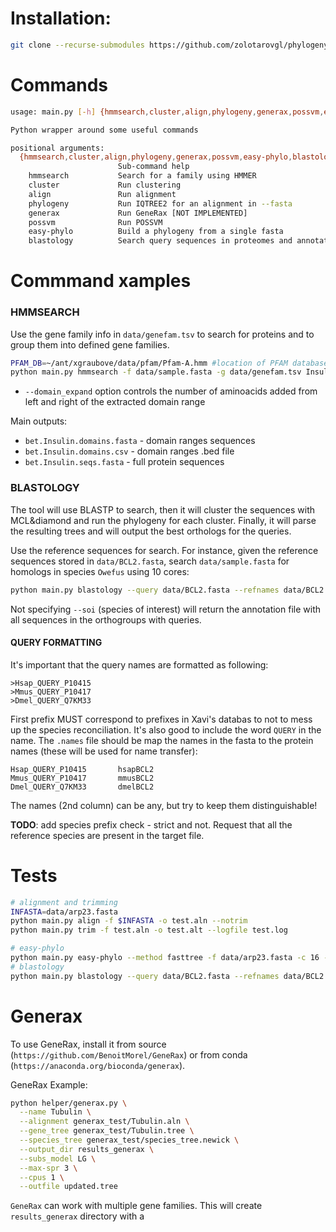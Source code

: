 # Installation:
```bash
git clone --recurse-submodules https://github.com/zolotarovgl/phylogeny.git
```

# Commands   


```bash
usage: main.py [-h] {hmmsearch,cluster,align,phylogeny,generax,possvm,easy-phylo,blastology} ...

Python wrapper around some useful commands

positional arguments:
  {hmmsearch,cluster,align,phylogeny,generax,possvm,easy-phylo,blastology}
                        Sub-command help
    hmmsearch           Search for a family using HMMER
    cluster             Run clustering
    align               Run alignment
    phylogeny           Run IQTREE2 for an alignment in --fasta
    generax             Run GeneRax [NOT IMPLEMENTED]
    possvm              Run POSSVM
    easy-phylo          Build a phylogeny from a single fasta
    blastology          Search query sequences in proteomes and annotate using phylogenies
```




# Commmand xamples  

### HMMSEARCH
Use the gene family info in `data/genefam.tsv` to search for proteins and to group them into defined gene families.  

```bash
PFAM_DB=~/ant/xgraubove/data/pfam/Pfam-A.hmm #location of PFAM database for .hmm fetching 
python main.py hmmsearch -f data/sample.fasta -g data/genefam.tsv Insulin -o results --pfam_db $PFAM_DB --domain_expand 50 
```

- `--domain_expand` option controls the number of aminoacids added from left and right of the extracted domain range   


Main outputs: 
- `bet.Insulin.domains.fasta` - domain ranges sequences  
- `bet.Insulin.domains.csv` - domain ranges .bed file   
- `bet.Insulin.seqs.fasta` - full protein sequences  


### BLASTOLOGY 
The tool will use BLASTP to search, then it will cluster the sequences with MCL&diamond and run the phylogeny for each cluster. 
Finally, it will parse the resulting trees and will output the best orthologs for the queries.  

Use the reference sequences for search. For instance, given the reference sequences stored in `data/BCL2.fasta`, search `data/sample.fasta` for homologs in species `Owefus` using 10 cores:  
```bash
python main.py blastology --query data/BCL2.fasta --refnames data/BCL2.names --target data/sample.fasta -c 5 --force --soi Owefus --outputfile Owenia_bcl2.tab --phymethod fasttree
```
Not specifying `--soi` (species of interest) will return the annotation file with all sequences in the orthogroups with queries.  

#### QUERY FORMATTING  
It's important that the query names are formatted as following:  
```
>Hsap_QUERY_P10415
>Mmus_QUERY_P10417
>Dmel_QUERY_Q7KM33
```
First prefix MUST correspond to prefixes in Xavi's databas to not to mess up the species reconciliation. It's also good to include the word `QUERY` in the name. 
The `.names` file should be map the names in the fasta to the protein names (these will be used for name transfer):   
```
Hsap_QUERY_P10415       hsapBCL2
Mmus_QUERY_P10417       mmusBCL2
Dmel_QUERY_Q7KM33       dmelBCL2
```
The names (2nd column) can be any, but try to keep them distinguishable!  

**TODO**: add species prefix check - strict and not. Request that all the reference species are present in the target file.



# Tests   


```bash 
# alignment and trimming 
INFASTA=data/arp23.fasta
python main.py align -f $INFASTA -o test.aln --notrim
python main.py trim -f test.aln -o test.alt --logfile test.log

# easy-phylo
python main.py easy-phylo --method fasttree -f data/arp23.fasta -c 16 --outdir results
# blastology
python main.py blastology --query data/BCL2.fasta --refnames data/BCL2.names --target data/sample.fasta -c 5 --force --soi Owefus --outputfile Owenia_bcl2.tab --phymethod fasttree
```



# Generax   

To use GeneRax, install it from source (`https://github.com/BenoitMorel/GeneRax`) or from conda (`https://anaconda.org/bioconda/generax`).


GeneRax Example:  

```bash 
python helper/generax.py \
  --name Tubulin \
  --alignment generax_test/Tubulin.aln \
  --gene_tree generax_test/Tubulin.tree \
  --species_tree generax_test/species_tree.newick \
  --output_dir results_generax \
  --subs_model LG \
  --max-spr 3 \
  --cpus 1 \
  --outfile updated.tree
```
`GeneRax` can work with multiple gene families.
This will create `results_generax` directory with a
